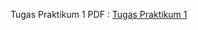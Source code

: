 Tugas Praktikum 1 PDF : [Tugas Praktikum 1](https://drive.google.com/file/d/1bP8S4pg_1RzoF9Wv8AyFAJDV72ximvAd/view?usp=sharing) 
